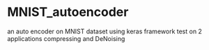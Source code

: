 # MNIST_autoencoder
an auto encoder on MNIST dataset using keras framework test on 2 applications compressing and DeNoising
